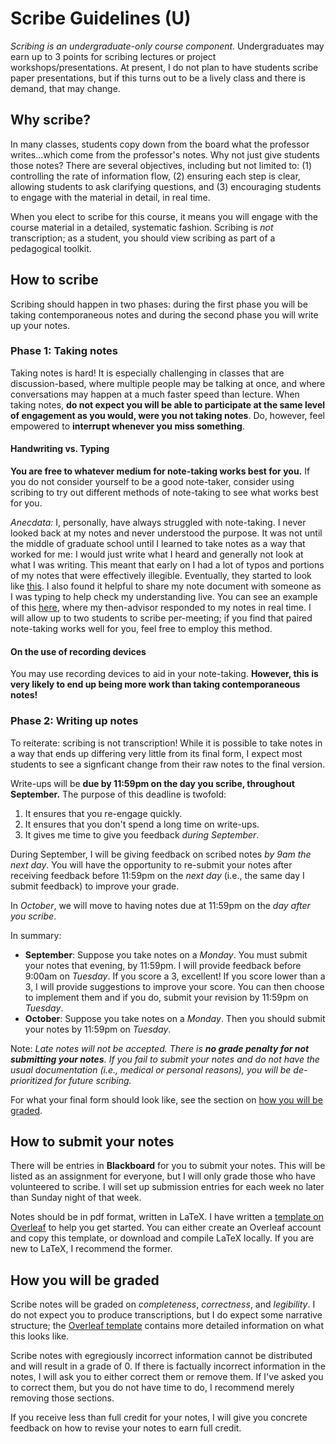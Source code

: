 # Scribe Guidelines (U)

*Scribing is an undergraduate-only course component.* Undergraduates may earn up to 3 points for scribing lectures or project workshops/presentations. At present, I do not plan to have students scribe paper presentations, but if this turns out to be a lively class and there is demand, that may change. 

## Why scribe?

<!-- ![Note taking icon](notas.png){: width="128px" style="float: right; padding-left: 16px;" } -->

In many classes, students copy down from the board what the professor writes...which come from the professor's notes. Why not just give students those notes? There are several objectives, including but not limited to: (1) controlling the rate of information flow, (2) ensuring each step is clear, allowing students to ask clarifying questions, and (3) encouraging students to engage with the material in detail, in real time. 

When you elect to scribe for this course, it means you will engage with the course material in a detailed, systematic fashion. Scribing is _not_ transcription; as a student, you should view scribing as part of a pedagogical toolkit. 

## How to scribe

Scribing should happen in two phases: during the first phase you will be taking contemporaneous notes and during the second phase you will write up your notes. 

### Phase 1: Taking notes

<!-- ![Raised hand](hand.png){: height="16px" style="float:left; padding-right:16px"} -->

Taking notes is hard! It is especially challenging in classes that are discussion-based, where multiple people may be talking at once, and where conversations may happen at a much faster speed than lecture. When taking notes, **do not expect you will be able to participate at the same level of engagement as you would, were you not taking notes**. Do, however, feel empowered to **interrupt whenever you miss something**. 

#### Handwriting vs. Typing
**You are free to whatever medium for note-taking works best for you.** If you do not consider yourself to be a good note-taker, consider using scribing to try out different methods of note-taking to see what works best for you. 

_Anecdata:_ I, personally, have always struggled with note-taking. I never looked back at my notes and never understood the purpose. It was not until the middle of graduate school until I learned to take notes as a way that worked for me: I would just write what I heard and generally not look at what I was writing. This meant that early on I had a lot of typos and portions of my notes that were effectively illegible. Eventually, they started to look like [this](https://docs.google.com/document/d/1f8tcvQCVcS6pJ2qECe_mDsdsO4adbyKoNuE3FlUne9c/edit?usp=sharing). I also found it helpful to share my note document with someone as I was typing to help check my understanding live. You can see an example of this [here](https://docs.google.com/document/d/1At8G0OK6TngKrd7Owbq0rBRzAbSaxV97TvkC1zImjDA/edit?usp=sharing), where my then-advisor responded to my notes in real time. I will allow up to two students to scribe per-meeting; if you find that paired note-taking works well for you, feel free to employ this method.


#### On the use of recording devices

You may use recording devices to aid in your note-taking. **However, this is very likely to end up being more work than taking contemporaneous notes!** 


### Phase 2: Writing up notes

To reiterate: scribing is not transcription! While it is possible to take notes in a way that ends up differing very little from its final form, I expect most students to see a signficant change from their raw notes to the final version. 

Write-ups will be **due by 11:59pm on the day you scribe, throughout September.** The purpose of this deadline is twofold:

1. It ensures that you re-engage quickly.
2. It ensures that you don't spend a long time on write-ups.
3. It gives me time to give you feedback _during September_.

During September, I will be giving feedback on scribed notes _by 9am the next day_. You will have the opportunity to re-submit your notes after receiving feedback before 11:59pm on the _next day_ (i.e., the same day I submit feedback) to improve your grade.

In _October_, we will move to having notes due at 11:59pm on the _day after you scribe_. 

In summary:

* **September**: Suppose you take notes on a *Monday*. You must submit your notes that evening, by 11:59pm. I will provide feedback before 9:00am on _Tuesday_. If you score a 3, excellent! If you score lower than a 3, I will provide suggestions to improve your score. You can then choose to implement them and if you do, submit your revision by 11:59pm on _Tuesday_.
* **October**: Suppose you take notes on a _Monday_. Then you should submit your notes by 11:59pm on _Tuesday_. 

Note: _Late notes will not be accepted. There is **no grade penalty for not submitting your notes**. If you fail to submit your notes and do not have the usual documentation (i.e., medical or personal reasons), you will be de-prioritized for future scribing._

For what your final form should look like, see the section on [how you will be graded](#how-you-will-be-graded).

## How to submit your notes

There will be entries in **Blackboard** for you to submit your notes. This will be listed as an assignment for everyone, but I will only grade those who have volunteered to scribe. I will set up submission entries for each week no later than Sunday night of that week. 

Notes should be in pdf format, written in LaTeX. I have written a [template on Overleaf](https://www.overleaf.com/read/gyfbqkjgrggs) to help you get started. You can either create an Overleaf account and copy this template, or download and compile LaTeX locally. If you are new to LaTeX, I recommend the former.

## How you will be graded

Scribe notes will be graded on *completeness*, *correctness*, and *legibility*. I do not expect you to produce transcriptions, but I do expect some narrative structure; the [Overleaf template](https://www.overleaf.com/read/gyfbqkjgrggs) contains more detailed information on what this looks like. 

Scribe notes with egregiously incorrect information cannot be distributed and will result in a grade of 0. If there is factually incorrect information in the notes, I will ask you to either correct them or remove them. If I've asked you to correct them, but you do not have time to do, I recommend merely removing those sections. 

If you receive less than full credit for your notes, I will give you concrete feedback on how to revise your notes to earn full credit. 

<!-- ## What happens with your scribe notes
If you receive a grade on your notes greater than zero, I will post your notes in Teams and Blackboard so that the class may use them. I will also post an anonymized version of your notes on this website.  -->
